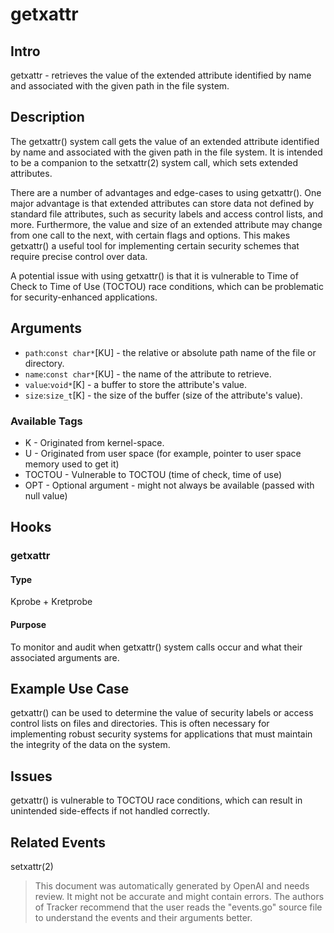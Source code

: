 
# getxattr

## Intro
getxattr - retrieves the value of the extended attribute identified by name and associated with the given path in the file system.

## Description
The getxattr() system call gets the value of an extended attribute identified by name and associated with the given path in the file system. It is intended to be a companion to the setxattr(2) system call, which sets extended attributes. 

There are a number of advantages and edge-cases to using getxattr(). One major advantage is that extended attributes can store data not defined by standard file attributes, such as security labels and access control lists, and more. Furthermore, the value and size of an extended attribute may change from one call to the next, with certain flags and options. This makes getxattr() a useful tool for implementing certain security schemes that require precise control over data.

A potential issue with using getxattr() is that it is vulnerable to Time of Check to Time of Use (TOCTOU) race conditions, which can be problematic for security-enhanced applications.

## Arguments
* `path`:`const char*`[KU] - the relative or absolute path name of the file or directory.
* `name`:`const char*`[KU] - the name of the attribute to retrieve.
* `value`:`void*`[K] - a buffer to store the attribute's value.
* `size`:`size_t`[K] - the size of the buffer (size of the attribute's value).

### Available Tags
* K - Originated from kernel-space.
* U - Originated from user space (for example, pointer to user space memory used to get it)
* TOCTOU - Vulnerable to TOCTOU (time of check, time of use)
* OPT - Optional argument - might not always be available (passed with null value)

## Hooks
### getxattr
#### Type
Kprobe + Kretprobe
#### Purpose
To monitor and audit when getxattr() system calls occur and what their associated arguments are.

## Example Use Case
getxattr() can be used to determine the value of security labels or access control lists on files and directories. This is often necessary for implementing robust security systems for applications that must maintain the integrity of the data on the system.

## Issues
getxattr() is vulnerable to TOCTOU race conditions, which can result in unintended side-effects if not handled correctly.

## Related Events
setxattr(2)

> This document was automatically generated by OpenAI and needs review. It might
> not be accurate and might contain errors. The authors of Tracker recommend that
> the user reads the "events.go" source file to understand the events and their
> arguments better.
